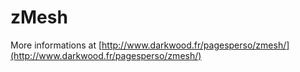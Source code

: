 zMesh
=====

More informations at [http://www.darkwood.fr/pagesperso/zmesh/](http://www.darkwood.fr/pagesperso/zmesh/)
